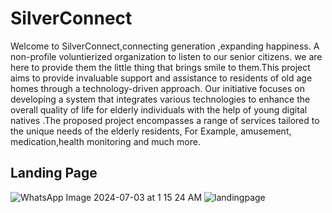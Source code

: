 # SilverConnect
Welcome to SilverConnect,connecting generation ,expanding happiness. A non-profile voluntierized organization to listen to our senior citizens. we are here to provide them the little thing that brings smile to them.This project aims to provide invaluable support and assistance to residents of old age homes through a technology-driven approach. Our initiative focuses on developing a system that integrates various technologies to enhance the overall quality of life for elderly individuals with the help of young digital natives .The proposed project encompasses a range of services tailored to the unique needs of the elderly residents, For Example, amusement, medication,health monitoring and much more.
## Landing Page

![WhatsApp Image 2024-07-03 at 1 15 24 AM](https://github.com/Fariha-alam-mozumder/project1/assets/156440883/e16fd2b1-9a23-49d8-bc28-e5909e9e6072)
![landingpage](https://github.com/Fariha-alam-mozumder/project1/assets/156440883/54575fcf-e979-4b3c-8519-1eb39c679d7f)
